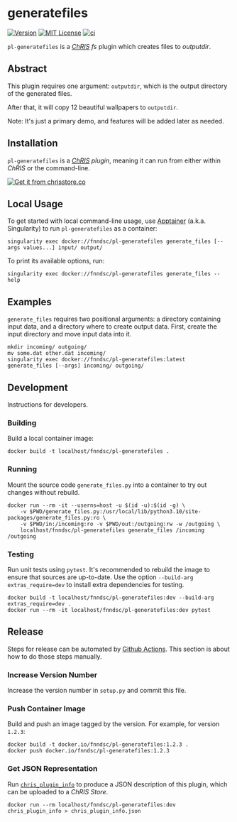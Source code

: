 # generatefiles

[![Version](https://img.shields.io/docker/v/fnndsc/pl-generatefiles?sort=semver)](https://hub.docker.com/r/fnndsc/pl-generatefiles)
[![MIT License](https://img.shields.io/github/license/fnndsc/pl-generatefiles)](https://github.com/FNNDSC/pl-generatefiles/blob/main/LICENSE)
[![ci](https://github.com/FNNDSC/pl-generatefiles/actions/workflows/ci.yml/badge.svg)](https://github.com/FNNDSC/pl-generatefiles/actions/workflows/ci.yml)

`pl-generatefiles` is a [_ChRIS_](https://chrisproject.org/)
_fs_ plugin which creates files to _outputdir_.

## Abstract

This plugin requires one argument: `outputdir`, which is the output directory of the generated files.

After that, it will copy 12 beautiful wallpapers to `outputdir`.

Note: It's just a primary demo, and features will be added later as needed.

## Installation

`pl-generatefiles` is a _[ChRIS](https://chrisproject.org/) plugin_, meaning it can
run from either within _ChRIS_ or the command-line.

[![Get it from chrisstore.co](https://ipfs.babymri.org/ipfs/QmaQM9dUAYFjLVn3PpNTrpbKVavvSTxNLE5BocRCW1UoXG/light.png)](https://chrisstore.co/plugin/pl-generatefiles)

## Local Usage

To get started with local command-line usage, use [Apptainer](https://apptainer.org/)
(a.k.a. Singularity) to run `pl-generatefiles` as a container:

```shell
singularity exec docker://fnndsc/pl-generatefiles generate_files [--args values...] input/ output/
```

To print its available options, run:

```shell
singularity exec docker://fnndsc/pl-generatefiles generate_files --help
```

## Examples

`generate_files` requires two positional arguments: a directory containing
input data, and a directory where to create output data.
First, create the input directory and move input data into it.

```shell
mkdir incoming/ outgoing/
mv some.dat other.dat incoming/
singularity exec docker://fnndsc/pl-generatefiles:latest generate_files [--args] incoming/ outgoing/
```

## Development

Instructions for developers.

### Building

Build a local container image:

```shell
docker build -t localhost/fnndsc/pl-generatefiles .
```

### Running

Mount the source code `generate_files.py` into a container to try out changes without rebuild.

```shell
docker run --rm -it --userns=host -u $(id -u):$(id -g) \
    -v $PWD/generate_files.py:/usr/local/lib/python3.10/site-packages/generate_files.py:ro \
    -v $PWD/in:/incoming:ro -v $PWD/out:/outgoing:rw -w /outgoing \
    localhost/fnndsc/pl-generatefiles generate_files /incoming /outgoing
```

### Testing

Run unit tests using `pytest`.
It's recommended to rebuild the image to ensure that sources are up-to-date.
Use the option `--build-arg extras_require=dev` to install extra dependencies for testing.

```shell
docker build -t localhost/fnndsc/pl-generatefiles:dev --build-arg extras_require=dev .
docker run --rm -it localhost/fnndsc/pl-generatefiles:dev pytest
```

## Release

Steps for release can be automated by [Github Actions](.github/workflows/ci.yml).
This section is about how to do those steps manually.

### Increase Version Number

Increase the version number in `setup.py` and commit this file.

### Push Container Image

Build and push an image tagged by the version. For example, for version `1.2.3`:

```
docker build -t docker.io/fnndsc/pl-generatefiles:1.2.3 .
docker push docker.io/fnndsc/pl-generatefiles:1.2.3
```

### Get JSON Representation

Run [`chris_plugin_info`](https://github.com/FNNDSC/chris_plugin#usage)
to produce a JSON description of this plugin, which can be uploaded to a _ChRIS Store_.

```shell
docker run --rm localhost/fnndsc/pl-generatefiles:dev chris_plugin_info > chris_plugin_info.json
```

